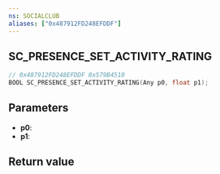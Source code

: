 ```yaml
---
ns: SOCIALCLUB
aliases: ["0x487912FD248EFDDF"]
---
```

## SC_PRESENCE_SET_ACTIVITY_RATING

```c
// 0x487912FD248EFDDF 0x579B4510
BOOL SC_PRESENCE_SET_ACTIVITY_RATING(Any p0, float p1);
```


## Parameters
* **p0**: 
* **p1**: 

## Return value
